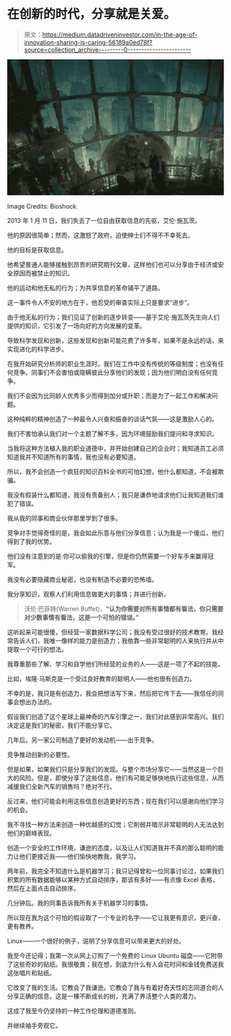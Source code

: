# 在创新的时代，分享就是关爱。

> 原文：<https://medium.datadriveninvestor.com/in-the-age-of-innovation-sharing-is-caring-56189a0ed78f?source=collection_archive---------0----------------------->

![](img/ed448ffb9a2770b7a097881c9678b2f8.png)

Image Credits: Bioshock.

2013 年 1 月 11 日，我们失去了一位自由获取信息的先驱，艾伦·施瓦茨。

他的原因很简单；然而，这激怒了政府，迫使绅士们不得不不幸死去。

他的目标是获取信息。

他希望普通人能够接触到昂贵的研究期刊文章，这样他们也可以分享由于经济或安全原因而被禁止的知识。

他的运动和他无私的行为；为共享信息的革命铺平了道路。

这一事件令人不安的地方在于，他忍受的审查实际上只是要求“进步”。

由于他无私的行为；我们见证了创新的逐步转变——基于艾伦·施瓦茨先生向人们提供的知识，它引发了一场向好的方向发展的变革。

导致科学发现和创新，这些发现和创新可能花费了许多年，如果不是永远的话，来实现进化的科学进步。

在我开始研究分析师的职业生涯时，我们在工作中没有传统的等级制度；也没有任何竞争。同事们不会害怕或隐瞒彼此分享他们的发现；因为他们明白没有任何竞争。

我们不会因为比同龄人优秀多少而得到加分或升职；而是为了一起工作和解决问题。

这种纯粹的精神创造了一种最令人兴奋和振奋的谈话气氛——这是激励人心的。

我们不害怕承认我们对一个主题了解不多，因为环境鼓励我们提问和寻求知识。

当我将这种方法植入我的职业道德中，并开始创建自己的企业时；我知道员工必须知道我并不知道所有的事情，我也没有必要知道。

所以，我不会创造一个疯狂的知识百科全书的可怕幻想，他什么都知道，不会被欺骗。

我没有假装什么都知道，我没有责备别人；我只是谦恭地请求他们让我知道我们谁犯了错误。

我从我的同事和商业伙伴那里学到了很多。

竞争对手觉得奇怪的是，我会如此乐意与他们分享信息；认为我是一个傻瓜，他们得到了我的优势。

他们没有注意到的是:你可以偷我的引擎，但是你仍然需要一个好车手来赢得冠军。

我没有必要隐藏商业秘密，也没有制造不必要的恐怖墙。

我分享知识，观察人们利用信息做更大的事情；并进行创新。

> 沃伦·巴菲特(Warren Buffet)，**“认为你需要对所有事情都有看法，你只需要对少数事情有看法，这是一个可怕的错误。”**

这听起来可能很傻，但经营一家数据科学公司；我没有受过很好的技术教育。我经常告诉人们，我唯一像样的能力是创造力；我依靠一些非常聪明的人来执行并从中提取一个可行的想法。

我尊重那些了解、学习和自学他们所经营的业务的人——这是一项了不起的技能。

比如，埃隆·马斯克是一个受过良好教育的聪明人——他也很有创造力。

不幸的是，我只是有创造力，我会把想法写下来，然后把它传下去——我信任的同事会想出办法的。

假设我们创造了这个星球上最神奇的汽车引擎之一，我们对此感到非常高兴。我们决定这是我们的秘密，我们不能分享它。

几年后。另一家公司制造了更好的发动机——出于竞争。

竞争推动创新的必要性。

但是如果，如果我们只是分享我们的发现。与整个市场分享它——当然这是一个巨大的风险。但是，即使分享了这些信息，他们有可能足够快地执行这些信息，从而减缓我们全新汽车的销售吗？绝对不行。

反过来，他们可能会利用这些信息创造更好的东西；现在我们可以感谢向他们学习的机会。

我不寻找一种方法来创造一种优越感的幻觉；它削弱并暗示非常聪明的人无法达到他们的巅峰表现。

创造一个安全的工作环境，谦逊的态度，以及让人们知道我并不真的那么聪明的能力让他们更接近我——他们愉快地教我，我学习。

两年前，我完全不知道什么是机器学习；我只记得曾和一位同事讨论过，如果我们积累的所有数据能够以某种方式自动排序，那该有多好——有点像 Excel 表格，然后在上面点击自动排序。

几分钟后。我的同事告诉我所有关于机器学习的事情。

所以现在我为这个可怕的假设取了一个专业的名字——它让我更有意识，更兴奋，更有教养。

Linux——一个很好的例子，说明了分享信息可以带来更大的好处。

我至今还记得；我第一次从网上订购了一个免费的 Linux Ubuntu 磁盘——它附带了这些奇妙的贴纸。我很敬畏；我在想，到底为什么有人会花时间和金钱免费送我这张唱片和贴纸。

它改变了我的生活。它教会了我谦逊。它教会了我与有着好奇天性的志同道合的人分享正确的信息，这是一棵不断成长的树，充满了养活整个人类的潜力。

这成了我至今仍坚持的一种工作伦理和道德准则。

并继续袖手旁观它。